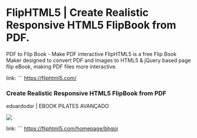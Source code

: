 # FlipHTML5 | Create Realistic Responsive HTML5 FlipBook from PDF.

PDF to Flip Book - Make PDF interactive
FlipHTML5 is a free Flip Book Maker designed to convert PDF and Images to HTML5 & jQuery based page flip eBook, making PDF files more interactive.

link: ´´´  <https://fliphtml5.com/>

 ### Create Realistic Responsive HTML5 FlipBook from PDF
 
 eduardodsr | EBOOK PILATES AVANÇADO

 ![](https://i.imgur.com/5lYoa7T.png)


link: ´´´  <https://fliphtml5.com/homepage/bhgoi>
